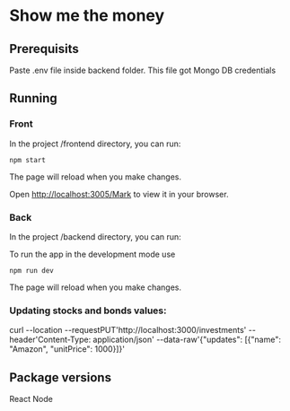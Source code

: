 # Show me the money

## Prerequisits

Paste .env file inside backend folder. This file got Mongo DB credentials

## Running

### Front

In the project /frontend directory, you can run:

`npm start`

The page will reload when you make changes.

Open [http://localhost:3005/Mark](http://localhost:3000) to view it in your browser.

### Back

In the project /backend directory, you can run:

To run the app in the development mode use

`npm run dev`

The page will reload when you make changes.

### Updating stocks and bonds values:

curl --location --requestPUT'http://localhost:3000/investments' --header'Content-Type: application/json' --data-raw'{"updates": [{"name": "Amazon", "unitPrice": 1000}]}'

## Package versions

React
Node
